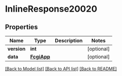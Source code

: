 # InlineResponse20020

## Properties
Name | Type | Description | Notes
------------ | ------------- | ------------- | -------------
**version** | **int** |  | [optional] 
**data** | [**FcgiApp**](FcgiApp.md) |  | [optional] 

[[Back to Model list]](../README.md#documentation-for-models) [[Back to API list]](../README.md#documentation-for-api-endpoints) [[Back to README]](../README.md)

